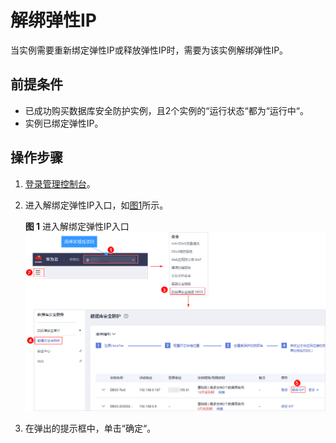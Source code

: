 # 解绑弹性IP<a name="dbss_01_0016"></a>

当实例需要重新绑定弹性IP或释放弹性IP时，需要为该实例解绑弹性IP。

## 前提条件<a name="section26173815151056"></a>

-   已成功购买数据库安全防护实例，且2个实例的“运行状态“都为“运行中“。
-   实例已绑定弹性IP。

## 操作步骤<a name="section59621770151056"></a>

1.  [登录管理控制台](https://console.huaweicloud.com/?locale=zh-cn)。
2.  进入解绑定弹性IP入口，如[图1](#zh-cn_topic_0111166372_fig4989100164918)所示。

    **图 1**  进入解绑定弹性IP入口<a name="zh-cn_topic_0111166372_fig4989100164918"></a>  
    ![](figures/进入解绑定弹性IP入口.png "进入解绑定弹性IP入口")

3.  在弹出的提示框中，单击“确定“。

